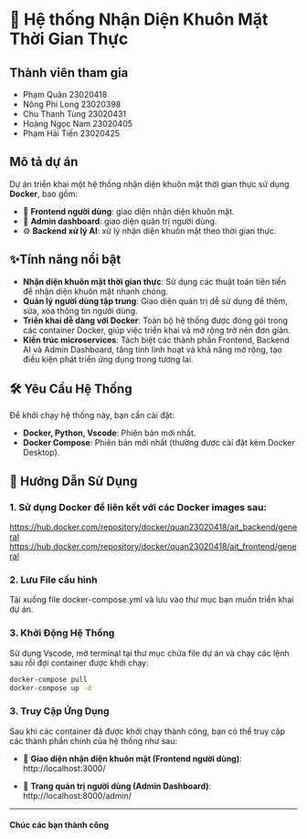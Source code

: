 # 🚀 Hệ thống Nhận Diện Khuôn Mặt Thời Gian Thực


## Thành viên tham gia
- Phạm Quân 23020418
- Nông Phi Long 23020398
- Chu Thanh Tùng 23020431
- Hoàng Ngọc Nam 23020405
- Phạm Hải Tiến 23020425


## Mô tả dự án 
Dự án triển khai một hệ thống nhận diện khuôn mặt thời gian thực sử dụng **Docker**, bao gồm:
- 👤 **Frontend người dùng**: giao diện nhận diện khuôn mặt.
- 🔐 **Admin dashboard**: giao diện quản trị người dùng.
- ⚙️ **Backend xử lý AI**: xử lý nhận diện khuôn mặt theo thời gian thực.


## ✨Tính năng nổi bật
- **Nhận diện khuôn mặt thời gian thực**: Sử dụng các thuật toán tiên tiến để nhận diện khuôn mặt nhanh chóng.
- **Quản lý người dùng tập trung**: Giao diện quản trị dễ sử dụng để thêm, sửa, xóa thông tin người dùng.
- **Triển khai dễ dàng với Docker**: Toàn bộ hệ thống được đóng gói trong các container Docker, giúp việc triển khai và mở rộng trở nên đơn giản.
- **Kiến trúc microservices**: Tách biệt các thành phần Frontend, Backend AI và Admin Dashboard, tăng tính linh hoạt và khả năng mở rộng, tạo điều kiện phát triển ứng dụng trong tương lai.


## 🛠️ Yêu Cầu Hệ Thống
Để khởi chạy hệ thống này, bạn cần cài đặt:
- **Docker, Python, Vscode**: Phiên bản mới nhất.
- **Docker Compose**: Phiên bản mới nhất (thường được cài đặt kèm Docker Desktop).


## 🧾 Hướng Dẫn Sử Dụng
### 1. Sử dụng Docker để liên kết với các Docker images sau:
https://hub.docker.com/repository/docker/quan23020418/ait_backend/general
https://hub.docker.com/repository/docker/quan23020418/ait_frontend/general


### 2. Lưu File cấu hình
Tải xuống file docker-compose.yml và lưu vào thư mục bạn muốn triển khai dự án.

### 3. Khởi Động Hệ Thống
Sử dụng Vscode, mở terminal tại thư mục chứa file dự án và chạy các lệnh sau rồi đợi container được khởi chạy:

```bash
docker-compose pull
docker-compose up -d
```


### 3. Truy Cập Ứng Dụng
Sau khi các container đã được khởi chạy thành công, bạn có thể truy cập các thành phần chính của hệ thống như sau:

- 👤 **Giao diện nhận diện khuôn mặt (Frontend người dùng)**:  
  http://localhost:3000/

- 🔐 **Trang quản trị người dùng (Admin Dashboard)**:  
  http://localhost:8000/admin/

---

#### Chúc các bạn thành công
